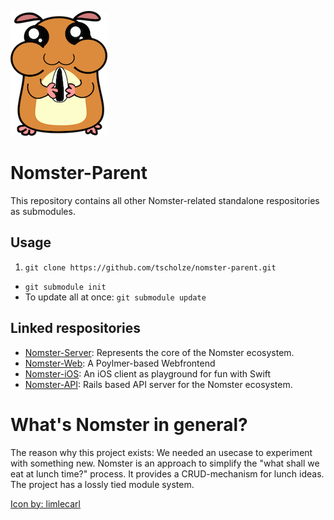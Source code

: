 ![Nomster logo](https://github.com/tscholze/nomster-parent/blob/master/nomster-logo.png?raw=true)

Nomster-Parent
=
This repository contains all other Nomster-related standalone respositories as submodules.

Usage
-
1. `git clone https://github.com/tscholze/nomster-parent.git`
* `git submodule init`
* To update all at once: `git submodule update`

Linked respositories
-
* [Nomster-Server](https://github.com/Skare69/Nomster): Represents the core of the Nomster ecosystem.
* [Nomster-Web](https://github.com/tscholze/nomster-web): A Poylmer-based Webfrontend
* [Nomster-iOS](https://github.com/tscholze/nomster-ios): An iOS client as playground for fun with Swift
* [Nomster-API](https://github.com/klausmeyer/nomster-api): Rails based API server for the Nomster ecosystem.

What's Nomster in general?
=
The reason why this project exists: We needed an usecase to experiment with something new. Nomster is an approach to simplify the "what shall we eat at lunch time?" process. It provides a CRUD-mechanism for lunch ideas. The project has a lossly tied module system.

[Icon by: limlecarl](https://openclipart.org/detail/183600/hamster!-by-limlecarl-183600)
